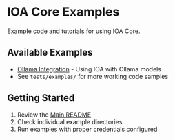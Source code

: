 # IOA Core Examples

Example code and tutorials for using IOA Core.

## Available Examples

- [Ollama Integration](ollama/) - Using IOA with Ollama models
- See `tests/examples/` for more working code samples

## Getting Started

1. Review the [Main README](../../README.md)
2. Check individual example directories
3. Run examples with proper credentials configured
